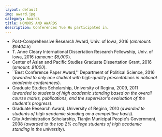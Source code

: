 ```yaml
---
layout: default
img: award.jpg
category: Awards
title: HONORS AND AWARDS
description: Conferences Yue Hu participated in.
---
```


* Post-Comprehensive Research Award, Univ. of Iowa, 2016 (*ammount: $9404.5*)
* T. Anne Cleary International Dissertation Research Fellowship, Univ. of Iowa, 2016 (*amount: \$5,000*).
* Center of Asian and Pacific Studies Graduate Dissertation Grant, 2016 (*amount: $1000*). 
* ``Best Conference Paper Award,'' Department of Political Science, 2016 (*awarded to only one student with high-quality presentations in national academic conferences*).
* Graduate Studies Scholarship, University of Regina, 2009, 2011 (*awarded to students of high academic standing based on the overall course marks, publications, and the supervisor's evaluation of the student's progress*).
* Graduate Research Award, University of Regina, 2010 (*awarded to students of high academic standing on a competitive basis*).
* City Administration Scholarship, Tianjin Municipal People's Government, 2008 (*awarded to the top 2% college students of high academic standing in the university*).